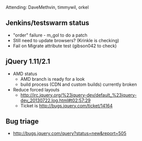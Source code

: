 Attending: DaveMethvin, timmywil, orkel

## Jenkins/testswarm status
* "order" failure - m_gol to do a patch
* Still need to update browsers? (Krinkle is checking)
* Fail on Migrate attribute test (gibson042 to check)

## jQuery 1.11/2.1
* AMD status
  - AMD branch is ready for a look
  - build process (CDN and custom builds) currently broken
* Reduce forced layouts
  - http://irc.jquery.org/%23jquery-dev/default_%23jquery-dev_20130722.log.html#t02:57:29
  - Ticket is http://bugs.jquery.com/ticket/14164

## Bug triage
* http://bugs.jquery.com/query?status=new&report=505
